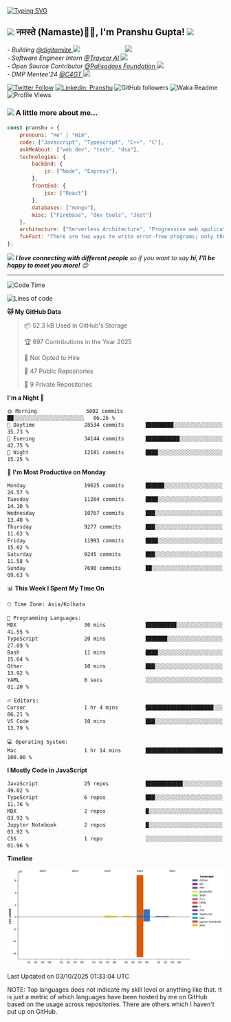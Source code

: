   [![Typing SVG](https://readme-typing-svg.herokuapp.com?font=Fira+Code&pause=1000&color=F7E800FD&center=true&width=435&lines=%3C%F0%9F%91%8B+Hello%2C+World!+%2F+%3E;%3C%F0%9F%91%8B+Ciao%2C+World!+%2F+%3E;%3C%F0%9F%91%8B+Hola%2C+World!+%2F+%3E;%3C%F0%9F%91%8B+Bonjour%2C+World!+%2F+%3E)](https://github.com/pranshugupta54)
  
  <h2><img src="https://emojis.slackmojis.com/emojis/images/1531849430/4246/blob-sunglasses.gif?1531849430" width="30"/> नमस्ते (Namaste)🙏🏻, I'm Pranshu Gupta! <img src="https://media.giphy.com/media/12oufCB0MyZ1Go/giphy.gif" width="50"></h2>
<img align='right' src="https://media.giphy.com/media/M9gbBd9nbDrOTu1Mqx/giphy.gif" width="230">
<p><em>- Building <a href="https://www.digitomize.com/">@digitomize
</a><img src="https://media.giphy.com/media/WUlplcMpOCEmTGBtBW/giphy.gif" width="30"> 
</em> <br />
<em>- Software Engineer Intern <a href="https://traycer.ai/">@Traycer AI
</a><img src="https://media.giphy.com/media/WUlplcMpOCEmTGBtBW/giphy.gif" width="30"> 
</em> <br />
<em>- Open Source Contributor <a href="http://palisadoes.org">@Palisadoes Foundation
</a><img src="https://media.giphy.com/media/WUlplcMpOCEmTGBtBW/giphy.gif" width="30"> 
</em> <br />
<em>- DMP Mentee'24 <a href="https://www.codeforgovtech.in">@C4GT
</a><img src="https://media.giphy.com/media/WUlplcMpOCEmTGBtBW/giphy.gif" width="30"> 
</em> <br />
</p>



[![Twitter Follow](https://img.shields.io/twitter/follow/pranshgupta54?label=Follow)](https://twitter.com/intent/follow?screen_name=pranshgupta54)
[![Linkedin: Pranshu](https://img.shields.io/badge/-Pranshu-blue?style=flat-square&logo=Linkedin&logoColor=white&link=http://linkedin.com/in/pranshu54/)](http://linkedin.com/in/pranshu54/)
![GitHub followers](https://img.shields.io/github/followers/pranshugupta54?label=Follow&style=social)
![Waka Readme](https://github.com/pranshugupta54/pranshugupta54/workflows/Waka%20Readme/badge.svg)
![Profile Views](https://komarev.com/ghpvc/?username=pranshugupta54&style=flat-square)

### <img src="https://media.giphy.com/media/VgCDAzcKvsR6OM0uWg/giphy.gif" width="50"> A little more about me...  

```javascript
const pranshu = {
    pronouns: "He" | "Him",
    code: ["Javascript", "Typescript", "C++", "C"],
    askMeAbout: ["web dev", "tech", "dsa"],
    technologies: {
        backEnd: {
            js: ["Node", "Express"],
        },
        frontEnd: {
            jsx: ["React"]
        },
        databases: ["mongo"],
        misc: ["Firebase", "dev tools", "Jest"]
    },
    architecture: ["Serverless Architecture", "Progressive web applications", "Single page applications"],
    funFact: "There are two ways to write error-free programs; only the third one works"
};
```

<img src="https://media.giphy.com/media/LnQjpWaON8nhr21vNW/giphy.gif" width="60"> <em><b>I love connecting with different people</b> so if you want to say <b>hi, I'll be happy to meet you more!</b> 😊</em>

---
<!--START_SECTION:waka-->
![Code Time](http://img.shields.io/badge/Code%20Time-1%2C104%20hrs%2042%20mins-blue)

![Lines of code](https://img.shields.io/badge/From%20Hello%20World%20I%27ve%20Written-90.5%20million%20lines%20of%20code-blue)

**🐱 My GitHub Data** 

> 📦 52.3 kB Used in GitHub's Storage 
 > 
> 🏆 697 Contributions in the Year 2025
 > 
> 🚫 Not Opted to Hire
 > 
> 📜 47 Public Repositories 
 > 
> 🔑 9 Private Repositories 
 > 
**I'm a Night 🦉** 

```text
🌞 Morning                5002 commits        ██░░░░░░░░░░░░░░░░░░░░░░░   06.26 % 
🌆 Daytime                28534 commits       █████████░░░░░░░░░░░░░░░░   35.73 % 
🌃 Evening                34144 commits       ███████████░░░░░░░░░░░░░░   42.75 % 
🌙 Night                  12181 commits       ████░░░░░░░░░░░░░░░░░░░░░   15.25 % 
```
📅 **I'm Most Productive on Monday** 

```text
Monday                   19625 commits       ██████░░░░░░░░░░░░░░░░░░░   24.57 % 
Tuesday                  11264 commits       ████░░░░░░░░░░░░░░░░░░░░░   14.10 % 
Wednesday                10767 commits       ███░░░░░░░░░░░░░░░░░░░░░░   13.48 % 
Thursday                 9277 commits        ███░░░░░░░░░░░░░░░░░░░░░░   11.62 % 
Friday                   11993 commits       ████░░░░░░░░░░░░░░░░░░░░░   15.02 % 
Saturday                 9245 commits        ███░░░░░░░░░░░░░░░░░░░░░░   11.58 % 
Sunday                   7690 commits        ██░░░░░░░░░░░░░░░░░░░░░░░   09.63 % 
```


📊 **This Week I Spent My Time On** 

```text
🕑︎ Time Zone: Asia/Kolkata

💬 Programming Languages: 
MDX                      30 mins             ██████████░░░░░░░░░░░░░░░   41.55 % 
TypeScript               20 mins             ███████░░░░░░░░░░░░░░░░░░   27.09 % 
Bash                     11 mins             ████░░░░░░░░░░░░░░░░░░░░░   15.64 % 
Other                    10 mins             ███░░░░░░░░░░░░░░░░░░░░░░   13.92 % 
YAML                     0 secs              ░░░░░░░░░░░░░░░░░░░░░░░░░   01.20 % 

🔥 Editors: 
Cursor                   1 hr 4 mins         ██████████████████████░░░   86.21 % 
VS Code                  10 mins             ███░░░░░░░░░░░░░░░░░░░░░░   13.79 % 

💻 Operating System: 
Mac                      1 hr 14 mins        █████████████████████████   100.00 % 
```

**I Mostly Code in JavaScript** 

```text
JavaScript               25 repos            ████████████░░░░░░░░░░░░░   49.02 % 
TypeScript               6 repos             ███░░░░░░░░░░░░░░░░░░░░░░   11.76 % 
MDX                      2 repos             █░░░░░░░░░░░░░░░░░░░░░░░░   03.92 % 
Jupyter Notebook         2 repos             █░░░░░░░░░░░░░░░░░░░░░░░░   03.92 % 
CSS                      1 repo              ░░░░░░░░░░░░░░░░░░░░░░░░░   01.96 % 
```



**Timeline**

![Lines of Code chart](https://raw.githubusercontent.com/pranshugupta54/pranshugupta54/main/assets/bar_graph.png)


 Last Updated on 03/10/2025 01:33:04 UTC
<!--END_SECTION:waka-->

NOTE: Top languages does not indicate my skill level or anything like that. It is just a metric of which languages have been hosted by me on GitHub based on the usage across repositories. There are others which I haven't put up on GitHub.

